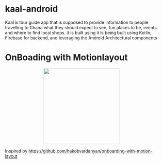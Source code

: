 # kaal-android
Kaal is tour guide app that is supposed to provide information to people travelling to Ghana what they should expect to see, fun places to be, events and where to find local shops. It is built using it is being built using Kotlin, Firebase for backend, and leveraging the Android Architectural components

# OnBoading with Motionlayout

<p align="center">
  <img src="https://user-images.githubusercontent.com/25593358/105667491-3e398700-5ed3-11eb-8e22-18d88ae82a44.gif" width="250"/>
</p>
  
  Inspired by https://github.com/hakobvardanyan/onboarding-with-motion-layout 
